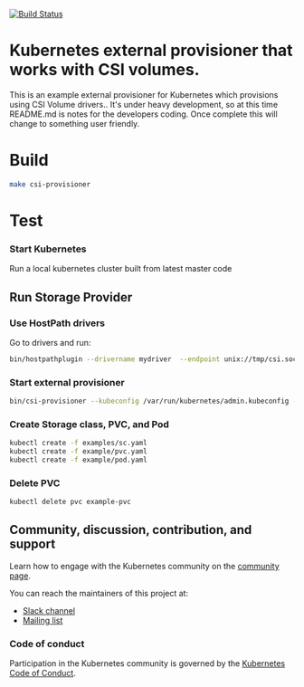 [![Build Status](https://travis-ci.org/kubernetes-csi/external-provisioner.svg?branch=master)](https://travis-ci.org/kubernetes-csi/external-provisioner)
# Kubernetes external provisioner that works with CSI volumes.

This is an example external provisioner for Kubernetes which provisions using CSI Volume drivers..  It's under heavy development, so at this time README.md is notes for the developers coding.  Once complete this will change to something user friendly.


# Build

```bash
make csi-provisioner
```

# Test

### Start Kubernetes

Run a local kubernetes cluster built from latest master code

## Run Storage Provider

### Use HostPath drivers

Go to drivers and run:

```bash
bin/hostpathplugin --drivername mydriver  --endpoint unix://tmp/csi.sock --nodeid foobar -v=5
```

### Start external provisioner

```bash
bin/csi-provisioner --kubeconfig /var/run/kubernetes/admin.kubeconfig --alsologtostderr
```

### Create Storage class, PVC, and Pod

```bash
kubectl create -f examples/sc.yaml
kubectl create -f example/pvc.yaml
kubectl create -f example/pod.yaml
```

### Delete PVC
```bash
kubectl delete pvc example-pvc
```

## Community, discussion, contribution, and support

Learn how to engage with the Kubernetes community on the [community page](http://kubernetes.io/community/).

You can reach the maintainers of this project at:

- [Slack channel](https://kubernetes.slack.com/messages/sig-storage)
- [Mailing list](https://groups.google.com/forum/#!forum/kubernetes-sig-storage)

### Code of conduct

Participation in the Kubernetes community is governed by the [Kubernetes Code of Conduct](code-of-conduct.md).
